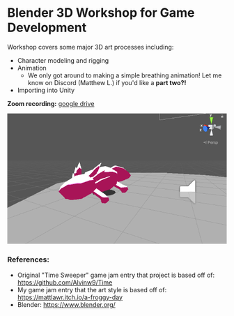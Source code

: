 # Blender 3D Workshop for Game Development
Workshop covers some major 3D art processes including:
 - Character modeling and rigging
 - Animation
   - We only got around to making a simple breathing animation! Let me know on Discord (Matthew L.) if you'd like a **part two?!**
 - Importing into Unity
 
**Zoom recording:**
[google drive](https://drive.google.com/file/d/13PV7M70rzufQGehRIAJf2PZr-ARR2m5K/view?usp=sharing)
 
![img](github_image1.png)

### References:
 - Original "Time Sweeper" game jam entry that project is based off of: https://github.com/Alvinw9/Time
 - My game jam entry that the art style is based off of: https://mattlawr.itch.io/a-froggy-day
 - Blender: https://www.blender.org/
